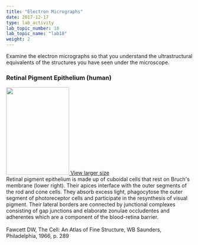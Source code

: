 ```yaml
---
title: "Electron Micrographs"
date: 2017-12-17
type: lab_activity
lab_topic_number: 18
lab_topic_name: "lab18"
weight: 2
---
```

<div class="entrybody">
						<p>Examine the electron micrographs so that you understand the ultrastructural equivalents of the structures you have seen under the microscope.</p>

<h3>Retinal Pigment Epithelium (human)</h3>

<div class="slidepopup"><div class="thumbnail"> <a href="/assets_c/2009/07/62-1357/" target="_blank" > <img src="/assets/images/62-thumb-170x236-1357.jpg" width="170" height="236" alt="" class="mt-image-left"> </a> <a href="/assets_c/2009/07/62-1357/" target="_blank" >View larger size</a></div><div class="slidetxt">Retinal pigment epithelium is made up of cuboidal cells that rest on Bruch's membrane (lower right). Their apices interface with the outer segments of the rod and cone cells. They absorb excess light, phagocytose the outer segment of photoreceptor cells and participate in the resynthesis of visual pigment. Their lateral borders are connected by junctional complexes consisting of gap junctions and elaborate zonulae occludentes and adherentes which are a component of the blood-retina barrier.
<br><br>
Fawcett <span class="caps">DW,</span> The Cell: An Atlas of Fine Structure, WB Saunders, Philadelphia, 1966, p. 289</div></div>
						
						
</div>
